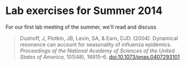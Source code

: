 # Lab exercises for Summer 2014

For our first lab meeting of the summer, we'll read and discuss 

> Dushoff, J, Plotkin, JB, Levin, SA, & Earn, DJD. (2004). Dynamical resonance can account for seasonality of influenza epidemics. _Proceedings of the National Academy of Sciences of the United States of America_, 101(48), 16915–6. [doi:10.1073/pnas.0407293101](http://www.pnas.org/content/101/48/16915.full)
